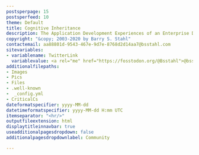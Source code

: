```yaml
---
postsperpage: 15
postsperfeed: 10
theme: Default
title: Cognitive Inheritance
description: The Application Development Experiences of an Enterprise Developer
copyright: "&copy; 2003-2020 by Barry S. Stahl"
contactemail: aa88801d-9543-467e-9d7e-8768d2d14aa7@bsstahl.com
sitevariables:
- variablename: TwitterLink
  variablevalue: <a rel="me" href="https://fosstodon.org/@Bsstahl">@bsstahl@cognitiveinheritance.com</a>
additionalfilepaths:
- Images
- Pics
- Files
- .well-known
-  _config.yml
- CriticalCs
dateformatspecifier: yyyy-MM-dd
datetimeformatspecifier: yyyy-MM-dd H:mm UTC
itemseparator: "<hr/>"
outputfileextension: html
displaytitleinnavbar: true
useadditionalpagesdropdown: false
additionalpagesdropdownlabel: Community

---
```

